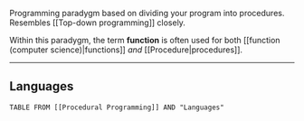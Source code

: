 Programming paradygm based on dividing your program into procedures.
Resembles [[Top-down programming]] closely.

Within this paradygm, the term **function** is often used for both [[function (computer science)|functions]] _and_ [[Procedure|procedures]].

---

## Languages

```dataview
TABLE FROM [[Procedural Programming]] AND "Languages"
```